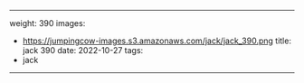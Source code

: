 
---
weight: 390
images:
- https://jumpingcow-images.s3.amazonaws.com/jack/jack_390.png
title: jack 390
date: 2022-10-27
tags:
- jack
---
